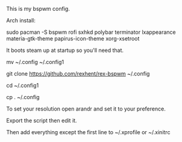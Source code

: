 This is my bspwm config.

Arch install:

sudo pacman -S bspwm rofi sxhkd polybar terminator lxappearance materia-gtk-theme papirus-icon-theme xorg-xsetroot

It boots steam up at startup so you'll need that.

mv ~/.config ~/.config1

git clone https://github.com/rexhent/rex-bspwm ~/.config

cd ~/.config1

cp . ~/.config

To set your resolution open arandr and set it to your preference.

Export the script then edit it.

Then add everything except the first line to ~/.xprofile or ~/.xinitrc
